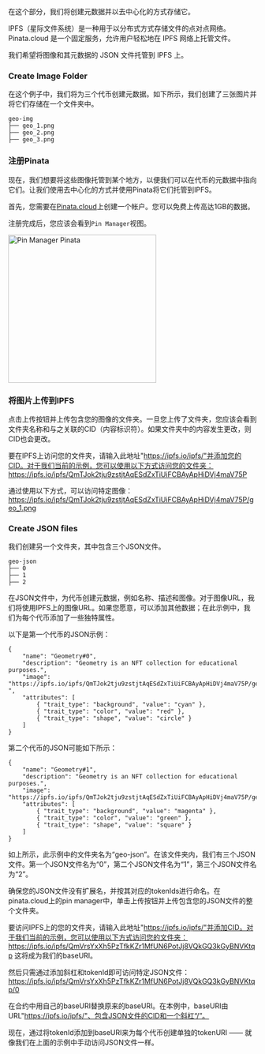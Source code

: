 在这个部分，我们将创建元数据并以去中心化的方式存储它。

IPFS（星际文件系统）是一种用于以分布式方式存储文件的点对点网络。Pinata.cloud 是一个固定服务，允许用户轻松地在 IPFS 网络上托管文件。

我们希望将图像和其元数据的 JSON 文件托管到 IPFS 上。

### Create Image Folder
在这个例子中，我们将为三个代币创建元数据。如下所示，我们创建了三张图片并将它们存储在一个文件夹中。
```
geo-img
├── geo_1.png
├── geo_2.png
├── geo_3.png
```

### 注册Pinata
现在，我们想要将这些图像托管到某个地方，以便我们可以在代币的元数据中指向它们。让我们使用去中心化的方式并使用Pinata将它们托管到IPFS。

首先，您需要在<a href="https://app.pinata.cloud/register" target="_blank">Pinata.cloud</a>上创建一个帐户。您可以免费上传高达1GB的数据。

注册完成后，您应该会看到`Pin Manager`视图。

<img src="https://i.imgur.com/yKpD65m.png" alt="Pin Manager Pinata" width="300"/>


### 将图片上传到IPFS
点击上传按钮并上传包含您的图像的文件夹。一旦您上传了文件夹，您应该会看到文件夹名称和与之关联的CID（内容标识符）。如果文件夹中的内容发生更改，则CID也会更改。


要在IPFS上访问您的文件夹，请输入此地址"https://ipfs.io/ipfs/"并添加您的CID。对于我们当前的示例，您可以使用以下方式访问您的文件夹：
<a href="https://ipfs.io/ipfs/QmTJok2tju9zstjtAqESdZxTiUiFCBAyApHiDVj4maV75P" target="_blank">
    https://ipfs.io/ipfs/QmTJok2tju9zstjtAqESdZxTiUiFCBAyApHiDVj4maV75P
</a>

通过使用以下方式，可以访问特定图像：
<a href="https://ipfs.io/ipfs/QmTJok2tju9zstjtAqESdZxTiUiFCBAyApHiDVj4maV75P/geo_1.png" target="_blank">
    https://ipfs.io/ipfs/QmTJok2tju9zstjtAqESdZxTiUiFCBAyApHiDVj4maV75P/geo_1.png
</a>

### Create JSON files
我们创建另一个文件夹，其中包含三个JSON文件。
```
geo-json
├── 0
├── 1
├── 2
```

在JSON文件中，为代币创建元数据，例如名称、描述和图像。对于图像URL，我们将使用IPFS上的图像URL。如果您愿意，可以添加其他数据；在此示例中，我们为每个代币添加了一些独特属性。

以下是第一个代币的JSON示例：
```
{
    "name": "Geometry#0",
    "description": "Geometry is an NFT collection for educational purposes.",
    "image": "https://ipfs.io/ipfs/QmTJok2tju9zstjtAqESdZxTiUiFCBAyApHiDVj4maV75P/geo_1.png
",
    "attributes": [
        { "trait_type": "background", "value": "cyan" },
        { "trait_type": "color", "value": "red" },
        { "trait_type": "shape", "value": "circle" }
    ]
}
```

第二个代币的JSON可能如下所示：
```
{
    "name": "Geometry#1",
    "description": "Geometry is an NFT collection for educational purposes.",
    "image": "https://ipfs.io/ipfs/QmTJok2tju9zstjtAqESdZxTiUiFCBAyApHiDVj4maV75P/geo_2.png",
    "attributes": [
        { "trait_type": "background", "value": "magenta" },
        { "trait_type": "color", "value": "green" },
        { "trait_type": "shape", "value": "square" }
    ]
}
```

如上所示，此示例中的文件夹名为“geo-json”。在该文件夹内，我们有三个JSON文件。第一个JSON文件名为“0”，第二个JSON文件名为“1”，第三个JSON文件名为“2”。

确保您的JSON文件没有扩展名，并按其对应的tokenIds进行命名。在pinata.cloud上的pin manager中，单击上传按钮并上传包含您的JSON文件的整个文件夹。

要访问IPFS上的您的文件夹，请输入此地址"https://ipfs.io/ipfs/"并添加CID。对于我们当前的示例，您可以使用以下方式访问您的文件夹：
<a href="https://ipfs.io/ipfs/QmVrsYxXh5PzTfkKZr1MfUN6PotJj8VQkGQ3kGyBNVKtqp" target="_blank">
    https://ipfs.io/ipfs/QmVrsYxXh5PzTfkKZr1MfUN6PotJj8VQkGQ3kGyBNVKtqp
</a>
这将成为我们的baseURI。

然后只需通过添加斜杠和tokenId即可访问特定JSON文件：
<a href="https://ipfs.io/ipfs/QmVrsYxXh5PzTfkKZr1MfUN6PotJj8VQkGQ3kGyBNVKtqp/0" target="_blank">
    https://ipfs.io/ipfs/QmVrsYxXh5PzTfkKZr1MfUN6PotJj8VQkGQ3kGyBNVKtqp/0
</a>

在合约中用自己的baseURI替换原来的baseURI。在本例中，baseURI由URL"https://ipfs.io/ipfs/"、包含JSON文件的CID和一个斜杠“/”。

现在，通过将tokenId添加到baseURI来为每个代币创建单独的tokenURI —— 就像我们在上面的示例中手动访问JSON文件一样。

